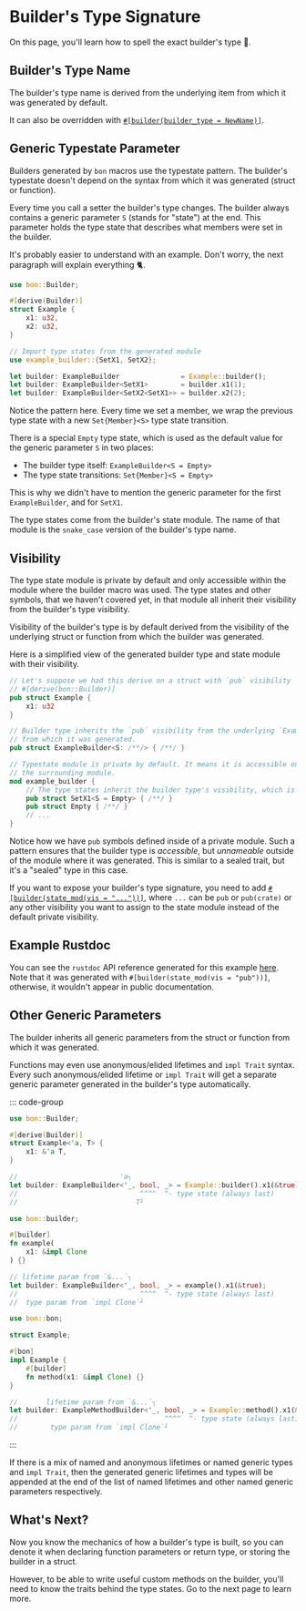 # Builder's Type Signature

On this page, you'll learn how to spell the exact builder's type 📝.

## Builder's Type Name

The builder's type name is derived from the underlying item from which it was generated by default.

<!--@include: ../../reference/builder/top-level/builder_type.md#name-->

It can also be overridden with [`#[builder(builder_type = NewName)]`](../../reference/builder/top-level/builder_type).

## Generic Typestate Parameter

Builders generated by `bon` macros use the typestate pattern. The builder's typestate doesn't depend on the syntax from which it was generated (struct or function).

Every time you call a setter the builder's type changes. The builder always contains a generic parameter `S` (stands for "state") at the end. This parameter holds the type state that describes what members were set in the builder.

It's probably easier to understand with an example. Don't worry, the next paragraph will explain everything 🐈.

```rust
use bon::Builder;

#[derive(Builder)]
struct Example {
    x1: u32,
    x2: u32,
}

// Import type states from the generated module
use example_builder::{SetX1, SetX2};

let builder: ExampleBuilder               = Example::builder();
let builder: ExampleBuilder<SetX1>        = builder.x1(1);
let builder: ExampleBuilder<SetX2<SetX1>> = builder.x2(2);
```

Notice the pattern here. Every time we set a member, we wrap the previous type state with a new `Set{Member}<S>` type state transition.

There is a special `Empty` type state, which is used as the default value for the generic parameter `S` in two places:

-   The builder type itself: `ExampleBuilder<S = Empty>`
-   The type state transitions: `Set{Member}<S = Empty>`

This is why we didn't have to mention the generic parameter for the first `ExampleBuilder`, and for `SetX1`.

The type states come from the builder's state module. The name of that module is the `snake_case` version of the builder's type name.

## Visibility

The type state module is private by default and only accessible within the module where the builder macro was used. The type states and other symbols, that we haven't covered yet, in that module all inherit their visibility from the builder's type visibility.

Visibility of the builder's type is by default derived from the visibility of the underlying struct or function from which the builder was generated.

Here is a simplified view of the generated builder type and state module with their visibility.

```rust ignore
// Let's suppose we had this derive on a struct with `pub` visibility
// #[derive(bon::Builder)]
pub struct Example {
    x1: u32
}

// Builder type inherits the `pub` visibility from the underlying `Example` struct
// from which it was generated.
pub struct ExampleBuilder<S: /**/> { /**/ }

// Typestate module is private by default. It means it is accessible only within
// the surrounding module.
mod example_builder {
    // The type states inherit the builder type's visibility, which is `pub`
    pub struct SetX1<S = Empty> { /**/ }
    pub struct Empty { /**/ }
    // ...
}

```

Notice how we have `pub` symbols defined inside of a private module. Such a pattern ensures that the builder type is _accessible_, but _unnameable_ outside of the module where it was generated. This is similar to a sealed trait, but it's a "sealed" type in this case.

If you want to expose your builder's type signature, you need to add [`#[builder(state_mod(vis = "..."))]`](../../reference/builder/top-level/state_mod), where `...` can be `pub` or `pub(crate)` or any other visibility you want to assign to the state module instead of the default private visibility.

## Example Rustdoc

You can see the `rustdoc` API reference generated for this example [here](https://docs.rs/bon/latest/bon/examples/minimal/). Note that it was generated with `#[builder(state_mod(vis = "pub"))]`, otherwise, it wouldn't appear in public documentation.

## Other Generic Parameters

The builder inherits all generic parameters from the struct or function from which it was generated.

Functions may even use anonymous/elided lifetimes and `impl Trait` syntax. Every such anonymous/elided lifetime or `impl Trait` will get a separate generic parameter generated in the builder's type automatically.

::: code-group

```rust [Struct]
use bon::Builder;

#[derive(Builder)]
struct Example<'a, T> {
    x1: &'a T,
}

//                         'a┐
let builder: ExampleBuilder<'_, bool, _> = Example::builder().x1(&true);
//                              ^^^^  ^- type state (always last)
//                             T┘
```

```rust [Function]
use bon::builder;

#[builder]
fn example(
    x1: &impl Clone
) {}

// lifetime param from `&...`┐
let builder: ExampleBuilder<'_, bool, _> = example().x1(&true);
//                              ^^^^  ^- type state (always last)
//  type param from `impl Clone`┘
```

```rust [Method]
use bon::bon;

struct Example;

#[bon]
impl Example {
    #[builder]
    fn method(x1: &impl Clone) {}
}

//       lifetime param from `&...`┐
let builder: ExampleMethodBuilder<'_, bool, _> = Example::method().x1(&true);
//                                    ^^^^  ^- type state (always last)
//        type param from `impl Clone`┘
```

:::

If there is a mix of named and anonymous lifetimes or named generic types and `impl Trait`, then the generated generic lifetimes and types will be appended at the end of the list of named lifetimes and other named generic parameters respectively.

## What's Next?

Now you know the mechanics of how a builder's type is built, so you can denote it when declaring function parameters or return type, or storing the builder in a struct.

However, to be able to write useful custom methods on the builder, you'll need to know the traits behind the type states. Go to the next page to learn more.
